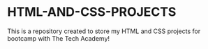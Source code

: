 # HTML-AND-CSS-PROJECTS
 This is a repository created to store my HTML and CSS projects for bootcamp with The Tech Academy!
